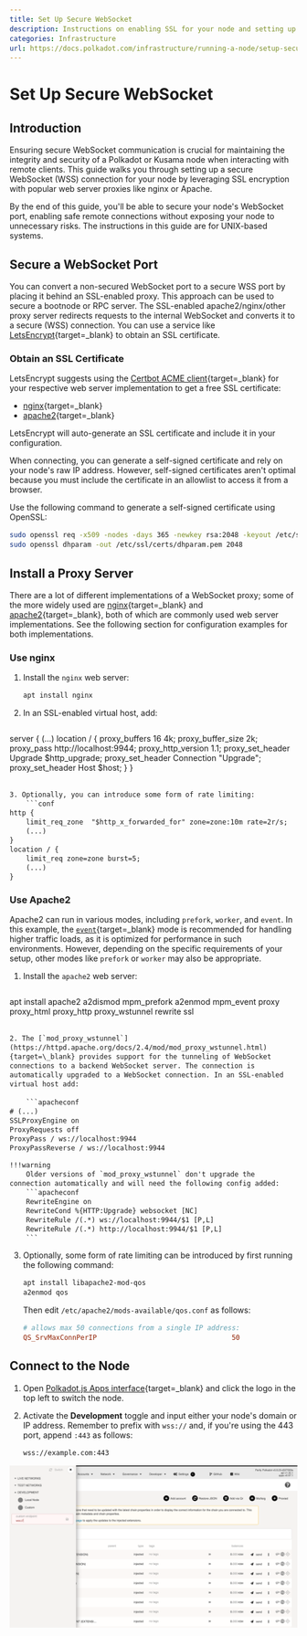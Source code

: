 ```yaml
---
title: Set Up Secure WebSocket
description: Instructions on enabling SSL for your node and setting up a secure WebSocket proxy server using nginx for remote connections.
categories: Infrastructure
url: https://docs.polkadot.com/infrastructure/running-a-node/setup-secure-wss/
---
```


# Set Up Secure WebSocket

## Introduction

Ensuring secure WebSocket communication is crucial for maintaining the integrity and security of a Polkadot or Kusama node when interacting with remote clients. This guide walks you through setting up a secure WebSocket (WSS) connection for your node by leveraging SSL encryption with popular web server proxies like nginx or Apache.

By the end of this guide, you'll be able to secure your node's WebSocket port, enabling safe remote connections without exposing your node to unnecessary risks. The instructions in this guide are for UNIX-based systems.

## Secure a WebSocket Port

You can convert a non-secured WebSocket port to a secure WSS port by placing it behind an SSL-enabled proxy. This approach can be used to secure a bootnode or RPC server. The SSL-enabled apache2/nginx/other proxy server redirects requests to the internal WebSocket and converts it to a secure (WSS) connection. You can use a service like [LetsEncrypt](https://letsencrypt.org/){target=\_blank} to obtain an SSL certificate.

### Obtain an SSL Certificate

LetsEncrypt suggests using the [Certbot ACME client](https://letsencrypt.org/getting-started/#with-shell-access/){target=\_blank} for your respective web server implementation to get a free SSL certificate:

- [nginx](https://certbot.eff.org/instructions?ws=nginx&os=ubuntufocal){target=\_blank}
- [apache2](https://certbot.eff.org/instructions?ws=apache&os=ubuntufocal){target=\_blank}
 
LetsEncrypt will auto-generate an SSL certificate and include it in your configuration.

When connecting, you can generate a self-signed certificate and rely on your node's raw IP address. However, self-signed certificates aren't optimal because you must include the certificate in an allowlist to access it from a browser.

Use the following command to generate a self-signed certificate using OpenSSL:

```bash
sudo openssl req -x509 -nodes -days 365 -newkey rsa:2048 -keyout /etc/ssl/private/selfsigned.key -out /etc/ssl/certs/selfsigned.crt
sudo openssl dhparam -out /etc/ssl/certs/dhparam.pem 2048
```

## Install a Proxy Server

There are a lot of different implementations of a WebSocket proxy; some of the more widely used are [nginx](https://www.f5.com/go/product/welcome-to-nginx){target=\_blank} and [apache2](https://httpd.apache.org/){target=\_blank}, both of which are commonly used web server implementations. See the following section for configuration examples for both implementations.

### Use nginx

1. Install the `nginx` web server: 
    ```bash
    apt install nginx
    ```

2. In an SSL-enabled virtual host, add:
    ```conf
server {
    (...)
    location / {
    proxy_buffers 16 4k;
    proxy_buffer_size 2k;
    proxy_pass http://localhost:9944;
    proxy_http_version 1.1;
    proxy_set_header Upgrade $http_upgrade;
    proxy_set_header Connection "Upgrade";
    proxy_set_header Host $host;
    }
}
```

3. Optionally, you can introduce some form of rate limiting:
    ```conf
http {
    limit_req_zone  "$http_x_forwarded_for" zone=zone:10m rate=2r/s;
    (...)
}
location / {
    limit_req zone=zone burst=5;
    (...)
}
```

### Use Apache2

Apache2 can run in various modes, including `prefork`, `worker`, and `event`. In this example, the [`event`](https://httpd.apache.org/docs/2.4/mod/event.html){target=\_blank} mode is recommended for handling higher traffic loads, as it is optimized for performance in such environments. However, depending on the specific requirements of your setup, other modes like `prefork` or `worker` may also be appropriate.

1. Install the `apache2` web server:
    ```bash
apt install apache2
a2dismod mpm_prefork
a2enmod mpm_event proxy proxy_html proxy_http proxy_wstunnel rewrite ssl
```

2. The [`mod_proxy_wstunnel`](https://httpd.apache.org/docs/2.4/mod/mod_proxy_wstunnel.html){target=\_blank} provides support for the tunneling of WebSocket connections to a backend WebSocket server. The connection is automatically upgraded to a WebSocket connection. In an SSL-enabled virtual host add:

    ```apacheconf
# (...)
SSLProxyEngine on
ProxyRequests off
ProxyPass / ws://localhost:9944
ProxyPassReverse / ws://localhost:9944
```

    !!!warning 
        Older versions of `mod_proxy_wstunnel` don't upgrade the connection automatically and will need the following config added:
        ```apacheconf
        RewriteEngine on
        RewriteCond %{HTTP:Upgrade} websocket [NC]
        RewriteRule /(.*) ws://localhost:9944/$1 [P,L]
        RewriteRule /(.*) http://localhost:9944/$1 [P,L]
        ```

3. Optionally, some form of rate limiting can be introduced by first running the following command:

    ```bash
    apt install libapache2-mod-qos
    a2enmod qos
    ```

    Then edit `/etc/apache2/mods-available/qos.conf` as follows:

    ```conf
    # allows max 50 connections from a single IP address:
    QS_SrvMaxConnPerIP                                 50
    ```

## Connect to the Node

1. Open [Polkadot.js Apps interface](https://polkadot.js.org/apps){target=\_blank} and click the logo in the top left to switch the node.
2. Activate the **Development** toggle and input either your node's domain or IP address. Remember to prefix with `wss://` and, if you're using the 443 port, append `:443` as follows:

    ```bash
    wss://example.com:443
    ```

![A sync-in-progress chain connected to Polkadot.js UI](/images/infrastructure/running-a-validator/running-a-node/setup-secure-wss/setup-secure-wss-1.webp)
